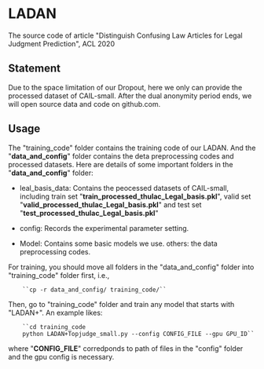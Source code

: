 # LADAN
The source code of article "Distinguish Confusing Law Articles for Legal Judgment Prediction", ACL 2020

## Statement
Due to the space limitation of our Dropout, here we only can provide the processed dataset of CAIL-small. After the dual anonymity period ends, we will open source data and code on github.com.

## Usage
The "training_code" folder contains the training code of our LADAN. And the "__data_and_config__" folder contains the deta preprocessing codes and processed datasets. 
Here are details of some important folders in the "__data_and_config__" folder:
	
* leal_basis_data: Contains the peocessed datasets of CAIL-small, including train set "__train_processed_thulac_Legal_basis.pkl__", valid set "__valid_processed_thulac_Legal_basis.pkl__" and test set "__test_processed_thulac_Legal_basis.pkl__"

* config: Records the experimental parameter setting.
* Model: Contains some basic models we use.
others: the data preprocessing codes.
	
For training, you should move all folders in the "data_and_config" folder into "training_code" folder first, i.e.,
		
		``cp -r data_and_config/ training_code/``
		
Then, go to "training_code" folder and train any model that starts with "LADAN+". An example likes:
		
		``cd training_code
		python LADAN+Topjudge_small.py --config CONFIG_FILE --gpu GPU_ID``
		
where "__CONFIG_FILE__" corredponds to path of files in the "config" folder and the gpu config is necessary.
